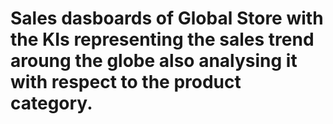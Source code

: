 # Sales dasboards of Global Store with the KIs representing the sales trend aroung the globe also analysing it with respect to the product category.
